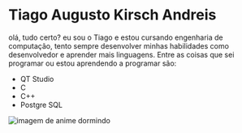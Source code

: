 # Tiago Augusto Kirsch Andreis

olá, tudo certo? eu sou o Tiago e estou cursando engenharia de computação, tento sempre desenvolver minhas habilidades como desenvolvedor e aprender mais linguagens. Entre as coisas que sei programar ou estou aprendendo a programar são:

- QT Studio
- C
- C++
- Postgre SQL

![imagem de anime dormindo](https://user-images.githubusercontent.com/104585220/201485001-b76c9b4d-7fd2-4b77-aa70-1655fa2bebe3.png)
